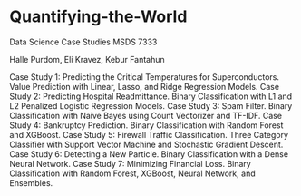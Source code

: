 # Quantifying-the-World
Data Science Case Studies MSDS 7333

Halle Purdom, Eli Kravez, Kebur Fantahun

Case Study 1: Predicting the Critical Temperatures for Superconductors. Value Prediction with Linear, Lasso, and Ridge Regression Models. 
Case Study 2: Predicting Hospital Readmittance. Binary Classification with L1 and L2 Penalized Logistic Regression Models. 
Case Study 3: Spam Filter. Binary Classification with Naive Bayes using Count Vectorizer and TF-IDF. 
Case Study 4: Bankruptcy Prediction. Binary Classification with Random Forest and XGBoost. 
Case Study 5: Firewall Traffic Classification. Three Category Classifier with Support Vector Machine and Stochastic Gradient Descent. 
Case Study 6: Detecting a New Particle. Binary Classification with a Dense Neural Network.
Case Study 7: Minimizing Financial Loss. Binary Classification with Random Forest, XGBoost, Neural Network, and Ensembles.
